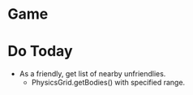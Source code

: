 # Game



# Do Today
- As a friendly, get list of nearby unfriendlies.
    - PhysicsGrid.getBodies() with specified range.



